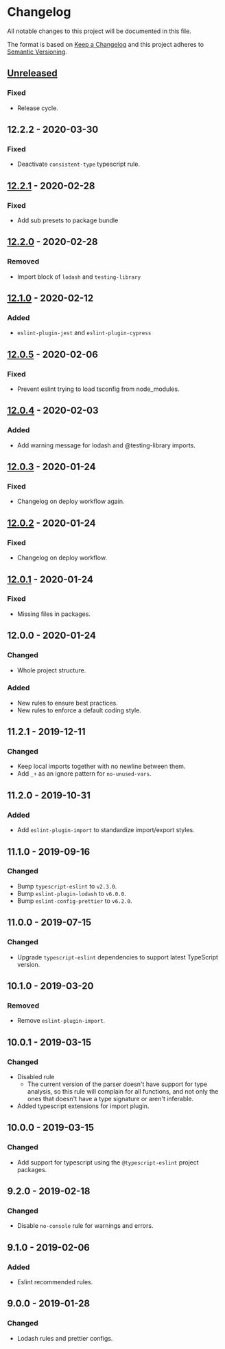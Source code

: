 # Changelog
All notable changes to this project will be documented in this file.

The format is based on [Keep a Changelog](http://keepachangelog.com/en/1.0.0/)
and this project adheres to [Semantic Versioning](http://semver.org/spec/v2.0.0.html).

## [Unreleased]
### Fixed
- Release cycle.

## 12.2.2 - 2020-03-30
### Fixed
- Deactivate `consistent-type` typescript rule.

## [12.2.1] - 2020-02-28
### Fixed
- Add sub presets to package bundle

## [12.2.0] - 2020-02-28
### Removed
- Import block of `lodash` and `testing-library`

## [12.1.0] - 2020-02-12
### Added
- `eslint-plugin-jest` and `eslint-plugin-cypress`

## [12.0.5] - 2020-02-06
### Fixed
- Prevent eslint trying to load tsconfig from node_modules.

## [12.0.4] - 2020-02-03
### Added
- Add warning message for lodash and @testing-library imports.

## [12.0.3] - 2020-01-24
### Fixed
- Changelog on deploy workflow again.

## [12.0.2] - 2020-01-24
### Fixed
- Changelog on deploy workflow.

## [12.0.1] - 2020-01-24
### Fixed
- Missing files in packages.

## 12.0.0 - 2020-01-24
### Changed
- Whole project structure.

### Added
- New rules to ensure best practices.
- New rules to enforce a default coding style.

## 11.2.1 - 2019-12-11
### Changed
- Keep local imports together with no newline between them.
- Add `_+` as an ignore pattern for `no-unused-vars`.

## 11.2.0 - 2019-10-31
### Added
- Add `eslint-plugin-import` to standardize import/export styles.

## 11.1.0 - 2019-09-16
### Changed
- Bump `typescript-eslint` to `v2.3.0`.
- Bump `eslint-plugin-lodash` to `v6.0.0`.
- Bump `eslint-config-prettier` to `v6.2.0`.

## 11.0.0 - 2019-07-15
### Changed
- Upgrade `typescript-eslint` dependencies to support latest TypeScript version.

## 10.1.0 - 2019-03-20
### Removed
- Remove `eslint-plugin-import`.

## 10.0.1 - 2019-03-15
### Changed
- Disabled rule
  - The current version of the parser doesn't have support for type analysis, so this rule will
    complain for all functions, and not only the ones that doesn't have a type signature or aren't
    inferable.
- Added typescript extensions for import plugin.

## 10.0.0 - 2019-03-15
### Changed
- Add support for typescript using the `@typescript-eslint` project packages.

## 9.2.0 - 2019-02-18
### Changed
- Disable `no-console` rule for warnings and errors.

## 9.1.0 - 2019-02-06
### Added
- Eslint recommended rules.

## 9.0.0 - 2019-01-28
### Changed
- Lodash rules and prettier configs.

[Unreleased]: https://github.com/vtex/javascript/compare/v12.2.1...HEAD
[12.2.1]: https://github.com/vtex/javascript/compare/v12.2.0...v12.2.1
[12.2.0]: https://github.com/vtex/javascript/compare/v12.1.0...v12.2.0
[12.1.0]: https://github.com/vtex/javascript/compare/v12.0.5...v12.1.0
[12.0.5]: https://github.com/vtex/javascript/compare/v12.0.4...v12.0.5
[12.0.4]: https://github.com/vtex/js-standards/compare/v12.0.3...v12.0.4
[12.0.3]: https://github.com/vtex/js-standards/compare/v12.0.2...v12.0.3
[12.0.2]: https://github.com/vtex/js-standards/compare/v12.0.1...v12.0.2
[12.0.1]: https://github.com/vtex/js-standards/compare/v12.0.0...v12.0.1
